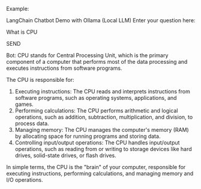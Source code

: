 


Example:

LangChain Chatbot Demo with Ollama (Local LLM)
Enter your question here:

What is CPU

SEND

Bot:
CPU stands for Central Processing Unit, which is the primary component of a computer that performs most of the data processing and executes instructions from software programs.

The CPU is responsible for:

1. Executing instructions: The CPU reads and interprets instructions from software programs, such as operating systems, applications, and games.
2. Performing calculations: The CPU performs arithmetic and logical operations, such as addition, subtraction, multiplication, and division, to process data.
3. Managing memory: The CPU manages the computer's memory (RAM) by allocating space for running programs and storing data.
4. Controlling input/output operations: The CPU handles input/output operations, such as reading from or writing to storage devices like hard drives, solid-state drives, or flash drives.

In simple terms, the CPU is the "brain" of your computer, responsible for executing instructions, performing calculations, and managing memory and I/O operations.


